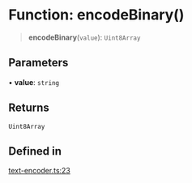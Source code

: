 # Function: encodeBinary()

> **encodeBinary**(`value`): `Uint8Array`

## Parameters

• **value**: `string`

## Returns

`Uint8Array`

## Defined in

[text-encoder.ts:23](https://github.com/andreisergiu98/baeta/blob/277f62f15bfdecc05d507a84e60b62e5bc08a747/packages/util-encoding/lib/text-encoder.ts#L23)
